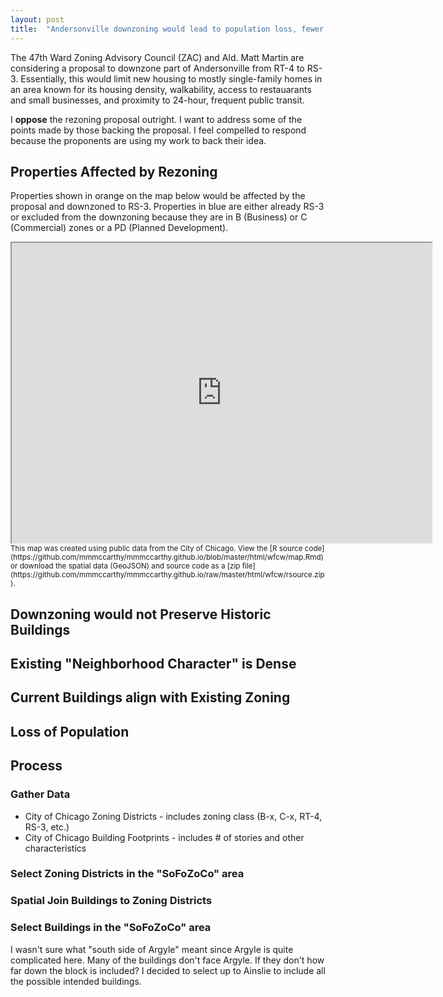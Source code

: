 ```yaml
---
layout: post
title:  "Andersonville downzoning would lead to population loss, fewer affordable housing units"
---
```


The 47th Ward Zoning Advisory Council (ZAC) and Ald. Matt Martin are considering a proposal to downzone part of Andersonville from RT-4 to RS-3. Essentially, this would limit new housing to mostly single-family homes in an area known for its housing density, walkability, access to restauarants and small businesses, and proximity to 24-hour, frequent public transit.

I **oppose** the rezoning proposal outright. I want to address some of the points made by those backing the proposal. I feel compelled to respond because the proponents are using my work to back their idea.

## Properties Affected by Rezoning
Properties shown in orange on the map below would be affected by the proposal and downzoned to RS-3. Properties in blue are either already RS-3 or excluded from the downzoning because they are in B (Business) or C (Commercial) zones or a PD (Planned Development).
<iframe src="http://mmmccarthy.github.io/html/wfcw/map.html" height="480" width="672"></iframe>
<small>This map was created using public data from the City of Chicago. View the [R source code](https://github.com/mmmccarthy/mmmccarthy.github.io/blob/master/html/wfcw/map.Rmd) or download the spatial data (GeoJSON) and source code as a [zip file](https://github.com/mmmccarthy/mmmccarthy.github.io/raw/master/html/wfcw/rsource.zip).</small>

## Downzoning would not Preserve Historic Buildings 

## Existing "Neighborhood Character" is Dense

## Current Buildings align with Existing Zoning 

## Loss of Population

## Process
### Gather Data
* City of Chicago Zoning Districts - includes zoning class (B-x, C-x, RT-4, RS-3, etc.)
* City of Chicago Building Footprints - includes # of stories and other characteristics

### Select Zoning Districts in the "SoFoZoCo" area

### Spatial Join Buildings to Zoning Districts

### Select Buildings in the "SoFoZoCo" area
I wasn't sure what "south side of Argyle" meant since Argyle is quite complicated here. Many of the buildings don't face Argyle. If they don't how far down the block is included? I decided to select up to Ainslie to include all the possible intended buildings.
